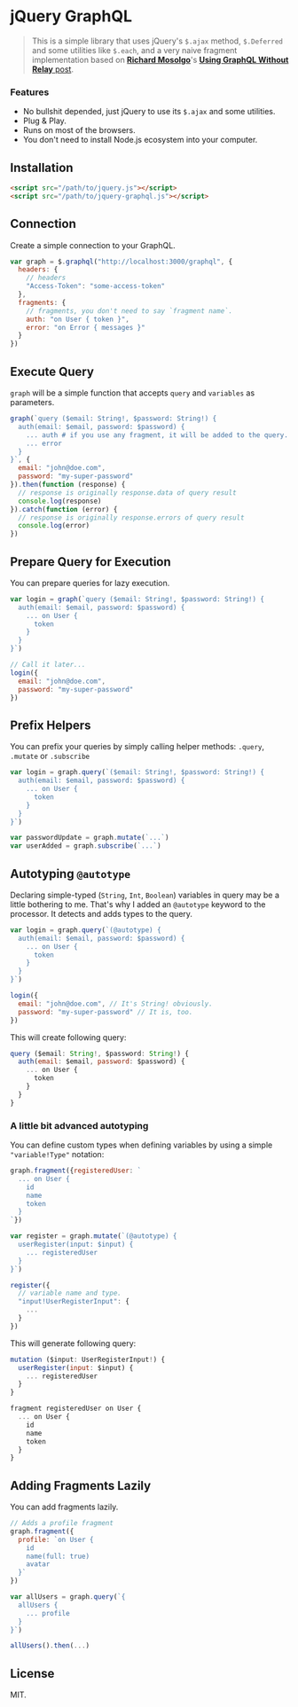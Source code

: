# jQuery GraphQL

> This is a simple library that uses jQuery's `$.ajax` method, `$.Deferred` and some utilities like `$.each`, and a very naive fragment implementation based on [**Richard Mosolgo**](http://github.com/rmosolgo)'s [**Using GraphQL Without Relay** post](http://rmosolgo.github.io/blog/2016/03/03/using-graphql-without-relay/).

### Features

- No bullshit depended, just jQuery to use its `$.ajax` and some utilities.
- Plug & Play.
- Runs on most of the browsers.
- You don't need to install Node.js ecosystem into your computer.

## Installation

```html
<script src="/path/to/jquery.js"></script>
<script src="/path/to/jquery-graphql.js"></script>
```

## Connection

Create a simple connection to your GraphQL.

```js
var graph = $.graphql("http://localhost:3000/graphql", {
  headers: {
    // headers
    "Access-Token": "some-access-token"
  },
  fragments: {
    // fragments, you don't need to say `fragment name`.
    auth: "on User { token }",
    error: "on Error { messages }"
  }
})
```

## Execute Query

`graph` will be a simple function that accepts `query` and `variables` as parameters.

```js
graph(`query ($email: String!, $password: String!) {
  auth(email: $email, password: $password) {
    ... auth # if you use any fragment, it will be added to the query.
    ... error
  }
}`, {
  email: "john@doe.com",
  password: "my-super-password"
}).then(function (response) {
  // response is originally response.data of query result
  console.log(response)
}).catch(function (error) {
  // response is originally response.errors of query result
  console.log(error)
})
```

## Prepare Query for Execution

You can prepare queries for lazy execution.

```js
var login = graph(`query ($email: String!, $password: String!) {
  auth(email: $email, password: $password) {
    ... on User {
      token
    }
  }
}`)

// Call it later...
login({
  email: "john@doe.com",
  password: "my-super-password"
})
```

## Prefix Helpers

You can prefix your queries by simply calling helper methods: `.query`, `.mutate` or `.subscribe`

```js
var login = graph.query(`($email: String!, $password: String!) {
  auth(email: $email, password: $password) {
    ... on User {
      token
    }
  }
}`)

var passwordUpdate = graph.mutate(`...`)
var userAdded = graph.subscribe(`...`)
```

## Autotyping `@autotype`

Declaring simple-typed (`String`, `Int`, `Boolean`) variables in query may be a
little bothering to me. That's why I added an `@autotype` keyword to the processor.
It detects and adds types to the query.

```js
var login = graph.query(`(@autotype) {
  auth(email: $email, password: $password) {
    ... on User {
      token
    }
  }
}`)

login({
  email: "john@doe.com", // It's String! obviously.
  password: "my-super-password" // It is, too.
})
```

This will create following query:

```js
query ($email: String!, $password: String!) {
  auth(email: $email, password: $password) {
    ... on User {
      token
    }
  }
}
```

### A little bit advanced autotyping

You can define custom types when defining variables by using a simple `"variable!Type"` notation:

```js
graph.fragment({registeredUser: `
  ... on User {
    id
    name
    token
  }
`})

var register = graph.mutate(`(@autotype) {
  userRegister(input: $input) {
    ... registeredUser
  }
}`)

register({
  // variable name and type.
  "input!UserRegisterInput": {
    ...
  }
})
```

This will generate following query:

```js
mutation ($input: UserRegisterInput!) {
  userRegister(input: $input) {
    ... registeredUser
  }
}

fragment registeredUser on User {
  ... on User {
    id
    name
    token
  }
}
```

## Adding Fragments Lazily

You can add fragments lazily.

```js
// Adds a profile fragment
graph.fragment({
  profile: `on User {
    id
    name(full: true)
    avatar
  }`
})

var allUsers = graph.query(`{
  allUsers {
    ... profile
  }
}`)

allUsers().then(...)
```

## License

MIT.
